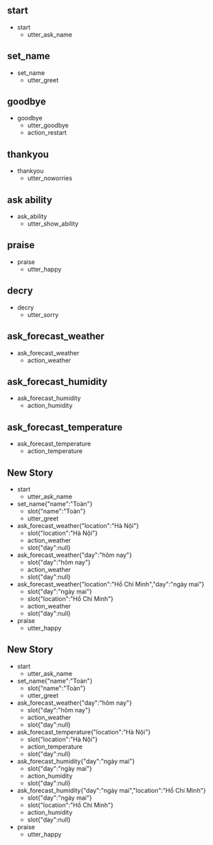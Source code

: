 ## start
* start
  - utter_ask_name

## set_name
* set_name
  - utter_greet

## goodbye
* goodbye
  - utter_goodbye
  - action_restart

## thankyou
* thankyou
  - utter_noworries

## ask ability
* ask_ability
  - utter_show_ability

## praise
* praise
  - utter_happy

## decry
* decry
  - utter_sorry

## ask_forecast_weather
* ask_forecast_weather
  - action_weather

## ask_forecast_humidity
* ask_forecast_humidity
  - action_humidity

## ask_forecast_temperature
* ask_forecast_temperature
  - action_temperature

## New Story

* start
    - utter_ask_name
* set_name{"name":"Toàn"}
    - slot{"name":"Toàn"}
    - utter_greet
* ask_forecast_weather{"location":"Hà Nội"}
    - slot{"location":"Hà Nội"}
    - action_weather
    - slot{"day":null}
* ask_forecast_weather{"day":"hôm nay"}
    - slot{"day":"hôm nay"}
    - action_weather
    - slot{"day":null}
* ask_forecast_weather{"location":"Hồ Chí Minh","day":"ngày mai"}
    - slot{"day":"ngày mai"}
    - slot{"location":"Hồ Chí Minh"}
    - action_weather
    - slot{"day":null}
* praise
    - utter_happy

## New Story

* start
    - utter_ask_name
* set_name{"name":"Toàn"}
    - slot{"name":"Toàn"}
    - utter_greet
* ask_forecast_weather{"day":"hôm nay"}
    - slot{"day":"hôm nay"}
    - action_weather
    - slot{"day":null}
* ask_forecast_temperature{"location":"Hà Nội"}
    - slot{"location":"Hà Nội"}
    - action_temperature
    - slot{"day":null}
* ask_forecast_humidity{"day":"ngày mai"}
    - slot{"day":"ngày mai"}
    - action_humidity
    - slot{"day":null}
* ask_forecast_humidity{"day":"ngày mai","location":"Hồ Chí Minh"}
    - slot{"day":"ngày mai"}
    - slot{"location":"Hồ Chí Minh"}
    - action_humidity
    - slot{"day":null}
* praise
    - utter_happy
